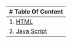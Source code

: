 | # Table Of Content |
| ----------- |
| 1. [HTML](https://oqlaalrefai.github.io/reading-notes/read1) |
| 2. [Java Script](https://oqlaalrefai.github.io/reading-notes/read2) |
